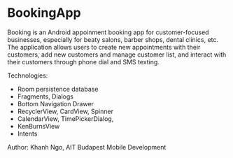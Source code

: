 # BookingApp
Booking is an Android appoinment booking app for customer-focused businesses, especially for beaty salons, barber shops, dental clinics, etc.
The application allows users to create new appointments with their customers, add new customers and manage customer list, and interact with their customers through phone dial and SMS texting.

Technologies:
- Room persistence database
- Fragments, Dialogs
- Bottom Navigation Drawer
- RecyclerView, CardView, Spinner
- CalendarView, TimePickerDialog, 
- KenBurnsView 
- Intents

Author: Khanh Ngo, AIT Budapest Mobile Development 
